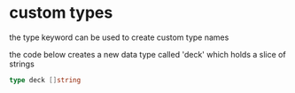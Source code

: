 # custom types

the type keyword can be used to create custom type names

the code below creates a new data type called 'deck'
which holds a slice of strings

```go
type deck []string
```
